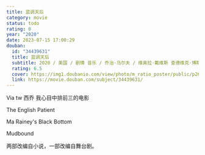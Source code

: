 ```yaml
---
title: 蓝调天后
category: movie
status: todo
rating: 0
year: "2020"
date: 2023-07-15 17:00:29
douban:
  id: "34439631"
  title: 蓝调天后
  subtitle: 2020 / 美国 / 剧情 音乐 / 乔治·乌尔夫 / 维奥拉·戴维斯 查德维克·博斯曼
  rating: 6.5
  cover: https://img1.doubanio.com/view/photo/m_ratio_poster/public/p2623338779.jpg
  link: https://movie.douban.com/subject/34439631/
---
```


Via tw 西乔 我心目中排前三的电影

The English Patient

Ma Rainey's Black Bottom

Mudbound

两部改编自小说，一部改编自舞台剧。
